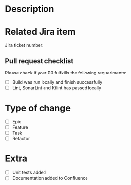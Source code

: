 # Description


# Related Jira item
Jira ticket number:

## Pull request checklist
Please check if your PR fulfkills the following requeriments:
- [ ] Build was run locally and finish successfully
- [ ] Lint, SonarLint and Ktlint has passed locally

# Type of change
- [ ] Epic
- [ ] Feature
- [ ] Task
- [ ] Refactor

# Extra
- [ ] Unit tests added
- [ ] Documentation added to Confluence
